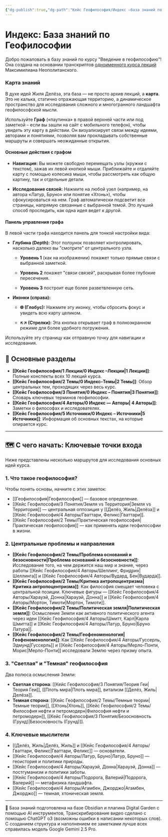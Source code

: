 ```yaml
---
{"dg-publish":true,"dg-path":"Кейс Геофилософия/Индекс –база знаний по Геофилософии","permalink":"/kejs-geofilosofiya/indeks-baza-znanij-po-geofilosofii/","hideInGraph":true,"pinned":true}
---
```



# Индекс: База знаний по Геофилософии

Добро пожаловать в базу знаний по курсу "Введение в геофилософию"!
Она создана на основании транскриптов  [одноименного курса лекций](https://youtube/sZ5y-9kIbDw?si=xqYSNwupECuOmw84) Максимилиана Неополитанского.

### Карта знаний 
В духе идей Жиля Делёза, эта база — не просто архив лекций, а **карта**. Это не калька, статично отражающая территорию, а динамическое пространство для исследования сложного и многогранного ландшафта геофилософской мысли.

  Используйте **Граф** («паутинка» в правой верхней части или под заметкой – если вы зашли на сайт с мобильного телефон), чтобы увидеть эту карту в действии. Он визуализирует связи между идеями, авторами и понятиями, позволяя вам прокладывать собственные маршруты и совершать неожиданные открытия.
  

#### **Основные действия с графом**

- **Навигация:** Вы можете свободно перемещать узлы (кружки с текстом), зажав их левой кнопкой мыши. Приближайте и отдаляйте карту с помощью колесика мыши, чтобы рассмотреть как общую картину, так и отдельные детали.
    
- **Исследование связей:** Нажмите на любой узел (например, на автора «Латур, Бруно» или понятие «Хтонь»), чтобы сфокусироваться на нем. Граф автоматически подсветит все страницы, напрямую связанные с выбранной темой. Это лучший способ проследить, как одна идея ведет к другой.
    
#### **Панель управления графа**

В левой части графа находится панель для тонкой настройки вида:

- **Глубина (Depth):** Этот ползунок позволяет контролировать, насколько далеко вы "смотрите" от центрального узла.
    
    - **Уровень 1** (как на изображении) покажет только прямые связи с выбранной заметкой.
        
    - **Уровень 2** покажет "связи связей", раскрывая более глубокие пересечения.
        
    - **Уровень 3** построит еще более разветвленную сеть.
        
- **Иконки (справа):**
    
    - **🌐 (Глобус):** Нажмите эту иконку, чтобы сбросить фокус и увидеть всю карту целиком.
        
    - **↖↗ (Стрелки):** Эта кнопка открывает граф в полноэкранном режиме для более удобного погружения.
 





Используйте эту страницу как отправную точку для навигации и исследования.

## 🧭 Основные разделы

- **[[Кейс Геофилософия/1 Лекции/0 Индекс –Лекции\|1 Лекции]]**: Полные конспекты всех 10 лекций курса.
- **[[Кейс Геофилософия/2 Темы/0 Индекс–Темы\|2 Темы]]**: Обзор центральных тем, проходящих через весь курс.
- **[[Кейс Геофилософия/3 Понятия/0 Индекс – Понятия\|3 Понятия]]**: Словарь ключевых терминов геофилософии.
- **[[Кейс Геофилософия/4 Авторы/0 Индекс — Авторы\| 4 Авторы]]**: Заметки о философах и исследователях.
- **[[Кейс Геофилософия/5 Источники/0 Индекс – Источники\|5 Источники]]**: Информация об основных текстах, на которые опирается курс.

---

## 🗺️ С чего начать: Ключевые точки входа

Ниже представлены несколько маршрутов для исследования основных идей курса.

### 1. Что такое геофилософия?
Чтобы понять основы, начните с этих заметок:
- [[Геофилософия\|Геофилософия]] — базовое определение.
- [[Кейс Геофилософия/3 Понятия/Земля vs Территория\|Земля vs Территория]] — центральная оппозиция у [[Делёз, Жиль\|Делёза]] и [[Кейс Геофилософия/4 Авторы/Гваттари, Феликс\|Гваттари]].
- [[Кейс Геофилософия/2 Темы/Практическая геофилософия\|Практическая геофилософия]] — как применять идеи геофилософии в жизни.

### 2. Центральные проблемы и направления
- **[[Кейс Геофилософия/2 Темы/Проблема оснований и безосновности\|Проблема оснований и безосновности]]**: Исследование того, на чем держится наш мир и знание, через работы [[Кейс Геофилософия/4 Авторы/Шеллинг, Фридрих\|Шеллинга]] и [[Кейс Геофилософия/4 Авторы/Вудард, Бен\|Вударда]].
- **[[Кейс Геофилософия/2 Темы/Критика антропоцентризма\|Критика антропоцентризма]]**: Как философия смещает человека с центральной позиции. Ключевые фигуры — [[Кейс Геофилософия/4 Авторы/Харауэй, Донна\|Харауэй, Донна]] и [[Кейс Геофилософия/4 Авторы/Мортон, Тимоти\|Мортон, Тимоти]].
- **[[Кейс Геофилософия/2 Темы/Политическая земля\|Политическая земля]]**: Осмысление Земли как активного политического агента через идеи [[Кейс Геофилософия/4 Авторы/Шмитт, Карл\|Карла Шмитта]] и [[Кейс Геофилософия/4 Авторы/Латур, Бруно\|Бруно Латура]].
- **[[Кейс Геофилософия/2 Темы/Геофеноменология\|Геофеноменология]]**: Как [[Кейс Геофилософия/4 Авторы/Гуссерль, Эдмунд\|Гуссерль]] и [[Кейс Геофилософия/4 Авторы/Мерло-Понти, Морис\|Мерло-Понти]] исследовали Землю через призму опыта.

### 3. "Светлая" и "Темная" геофилософия
Два полюса осмысления Земли:
- **Светлая сторона**: [[Кейс Геофилософия/3 Понятия/Теория Геи\|Теория Геи]], [[Плоть мира\|Плоть мира]], витализм [[Делёз, Жиль\|Делёза]].
- **Темная сторона**: [[Кейс Геофилософия/2 Темы/Темные теории\|Темные теории]], [[Хтонь\|Хтонь]], [[Кейс Геофилософия/2 Темы/Философия нефти и петромодерн\|Философия нефти и петромодерн]], [[Кейс Геофилософия/3 Понятия/Безосновность (Грунд)\|Безосновность (Грунд)]].

### 4. Ключевые мыслители
- [[Делёз, Жиль\|Делёз, Жиль]] и [[Кейс Геофилософия/4 Авторы/Гваттари, Феликс\|Гваттари, Феликс]] — основатели.
- [[Кейс Геофилософия/4 Авторы/Латур, Бруно\|Латур, Бруно]] — геоистория и политики природы.
- [[Кейс Геофилософия/4 Авторы/Харауэй, Донна\|Харауэй, Донна]] — постгуманизм и политики заботы.
- [[Кейс Геофилософия/4 Авторы/Подорога, Валерий\|Подорога, Валерий]] — метафизика ландшафта.
- [[Кейс Геофилософия/4 Авторы/Агамбен, Джорджо\|Агамбен, Джорджо]] — темная, хтоническая земля.

---

🤖 База знаний подготовлена на базе Obsidian и плагина Digital Garden с помощью AI инструментов,
Транскрибирование видео сделано с помощью ChatGPT o3 (возможны ошибки в написании некоторых слов). 
С созданием структура и наполнением ее заметками лучше всех справилась модель Google Gemini 2.5 Pro. 





